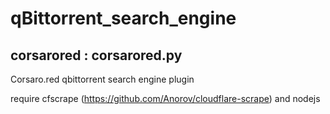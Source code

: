 # qBittorrent_search_engine

## corsarored : corsarored.py
Corsaro.red qbittorrent search engine plugin

require cfscrape (https://github.com/Anorov/cloudflare-scrape) and nodejs



